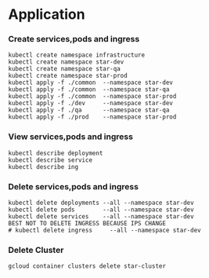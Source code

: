 
# Application

### Create services,pods and ingress 
```
kubectl create namespace infrastructure
kubectl create namespace star-dev
kubectl create namespace star-qa
kubectl create namespace star-prod
kubectl apply -f ./common  --namespace star-dev
kubectl apply -f ./common  --namespace star-qa
kubectl apply -f ./common  --namespace star-prod
kubectl apply -f ./dev     --namespace star-dev
kubectl apply -f ./qa      --namespace star-qa
kubectl apply -f ./prod    --namespace star-prod
```

### View services,pods and ingress 
```
kubectl describe deployment 
kubectl describe service 
kubectl describe ing
```

### Delete services,pods and ingress 
```
kubectl delete deployments --all --namespace star-dev
kubectl delete pods        --all --namespace star-dev
kubectl delete services    --all --namespace star-dev
BEST NOT TO DELETE INGRESS BECAUSE IPS CHANGE
# kubectl delete ingress     --all --namespace star-dev 
```


### Delete Cluster
``` 
gcloud container clusters delete star-cluster
```